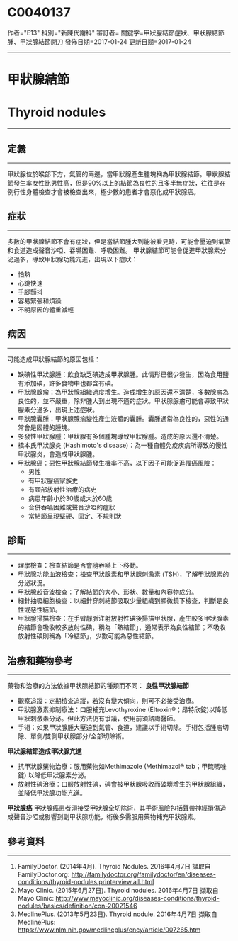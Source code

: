 # C0040137
作者="E13"
科別="新陳代謝科"
審訂者=
關鍵字=甲狀腺結節症狀、甲狀腺結節腫、甲狀腺結節開刀
發佈日期=2017-01-24
更新日期=2017-01-24

----------
# 甲狀腺結節
# Thyroid nodules
----------
## 定義
----------

甲狀腺位於喉部下方，氣管的兩邊，當甲狀腺產生腫塊稱為甲狀腺結節。甲狀腺結節發生率女性比男性高，但是90%以上的結節為良性的且多半無症狀，往往是在例行性身體檢查才會被檢查出來，極少數的患者才會惡化成甲狀腺癌。 

## 症狀
----------

多數的甲狀腺結節不會有症狀，但是當結節腫大到能被看見時，可能會壓迫到氣管和食道造成聲音沙啞、吞嚥困難、呼吸困難。
甲狀腺結節可能會促進甲狀腺素分泌過多，導致甲狀腺功能亢進，出現以下症狀：

- 怕熱
- 心跳快速
- 手腳顫抖
- 容易緊張和煩躁 
- 不明原因的體重減輕
## 病因
----------

可能造成甲狀腺結節的原因包括：

- 缺碘性甲狀腺腫：飲食缺乏碘造成甲狀腺腫。此情形已很少發生，因為食用鹽有添加碘，許多食物中也都含有碘。
- 甲狀腺腺瘤：為甲狀腺組織過度增生。造成增生的原因還不清楚，多數腺瘤為良性的，並不嚴重，除非腫大到出現不適的症狀。甲狀腺腺瘤可能會導致甲狀腺素分過多，出現上述症狀。
- 甲狀腺囊腫：甲狀腺腺瘤變性產生液體的囊腫。囊腫通常為良性的，惡性的通常會是固體的腫塊。
- 多發性甲狀腺腫：甲狀腺有多個腫塊導致甲狀腺腫。造成的原因還不清楚。
- 橋本氏甲狀腺炎 (Hashimoto's disease)：為一種自體免疫疾病所導致的慢性甲狀腺炎，會造成甲狀腺腫。
- 甲狀腺癌：惡性甲狀腺結節發生機率不高，以下因子可能促進罹癌風險：
  - 男性
  - 有甲狀腺癌家族史
  - 有頸部放射性治療的病史
  - 病患年齡小於30歲或大於60歲
  - 合併吞嚥困難或聲音沙啞的症狀 
  - 當結節呈現堅硬、固定、不規則狀
## 診斷
----------
- 理學檢查：檢查結節是否會隨吞嚥上下移動。
- 甲狀腺功能血液檢查：檢查甲狀腺素和甲狀腺刺激素 (TSH)，了解甲狀腺素的分泌狀況。
- 甲狀腺超音波檢查：了解結節的大小、形狀、數量和內容物成分。
- 細針抽吸細胞檢查：以細針穿刺結節吸取少量組織到顯微鏡下檢查，判斷是良性或惡性結節。
- 甲狀腺掃描檢查：在手臂靜脈注射放射性碘後掃描甲狀腺，產生較多甲狀腺素的結節會吸收較多放射性碘，稱為「熱結節」，通常表示為良性結節；不吸收放射性碘則稱為「冷結節」，少數可能為惡性結節。 
## 治療和藥物參考                                  
----------

藥物和治療的方法依據甲狀腺結節的種類而不同：
**良性甲狀腺結節**

- 觀察追蹤：定期檢查追蹤，若沒有變大傾向，則可不必接受治療。
- 甲狀腺激素抑制療法：口服補充Levothyroxine (Eltroxin®；昂特欣錠)以降低甲狀刺激素分泌。但此方法仍有爭議，使用前須諮詢醫師。
- 手術：如果甲狀腺腫大壓迫到氣管、食道，建議以手術切除。手術包括腫瘤切除、單側/雙側甲狀腺部分/全部切除術。

**甲狀腺結節造成甲狀腺亢進**

- 抗甲狀腺藥物治療：服用藥物如Methimazole (Methimazol® tab；甲硫嗎唑錠) 以降低甲狀腺素分泌。
- 放射性碘治療：口服放射性碘，碘會被甲狀腺吸收而破壞增生的甲狀腺組織，並降低甲狀腺功能亢進。

**甲狀腺癌**
甲狀腺癌患者須接受甲狀腺全切除術，其手術風險包括聲帶神經損傷造成聲音沙啞或影響到副甲狀腺功能，術後多需服用藥物補充甲狀腺素。

## 參考資料
----------
1. FamilyDoctor. (2014年4月). Thyroid Nodules. 2016年4月7日 擷取自 FamilyDoctor.org: http://familydoctor.org/familydoctor/en/diseases-conditions/thyroid-nodules.printerview.all.html
2. Mayo Clinic. (2015年6月27日). Thyroid nodules. 2016年4月7日 擷取自 Mayo Clinic: http://www.mayoclinic.org/diseases-conditions/thyroid-nodules/basics/definition/con-20021546
3. MedlinePlus. (2013年5月23日). Thyroid nodule. 2016年4月7日 擷取自 MedlinePlus: https://www.nlm.nih.gov/medlineplus/ency/article/007265.htm


